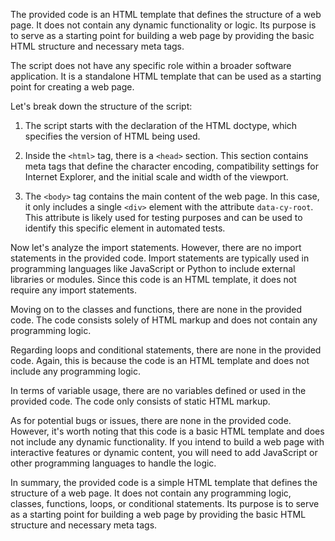 The provided code is an HTML template that defines the structure of a web page. It does not contain any dynamic functionality or logic. Its purpose is to serve as a starting point for building a web page by providing the basic HTML structure and necessary meta tags.

The script does not have any specific role within a broader software application. It is a standalone HTML template that can be used as a starting point for creating a web page.

Let's break down the structure of the script:

1. The script starts with the declaration of the HTML doctype, which specifies the version of HTML being used.

2. Inside the `<html>` tag, there is a `<head>` section. This section contains meta tags that define the character encoding, compatibility settings for Internet Explorer, and the initial scale and width of the viewport.

3. The `<body>` tag contains the main content of the web page. In this case, it only includes a single `<div>` element with the attribute `data-cy-root`. This attribute is likely used for testing purposes and can be used to identify this specific element in automated tests.

Now let's analyze the import statements. However, there are no import statements in the provided code. Import statements are typically used in programming languages like JavaScript or Python to include external libraries or modules. Since this code is an HTML template, it does not require any import statements.

Moving on to the classes and functions, there are none in the provided code. The code consists solely of HTML markup and does not contain any programming logic.

Regarding loops and conditional statements, there are none in the provided code. Again, this is because the code is an HTML template and does not include any programming logic.

In terms of variable usage, there are no variables defined or used in the provided code. The code only consists of static HTML markup.

As for potential bugs or issues, there are none in the provided code. However, it's worth noting that this code is a basic HTML template and does not include any dynamic functionality. If you intend to build a web page with interactive features or dynamic content, you will need to add JavaScript or other programming languages to handle the logic.

In summary, the provided code is a simple HTML template that defines the structure of a web page. It does not contain any programming logic, classes, functions, loops, or conditional statements. Its purpose is to serve as a starting point for building a web page by providing the basic HTML structure and necessary meta tags.